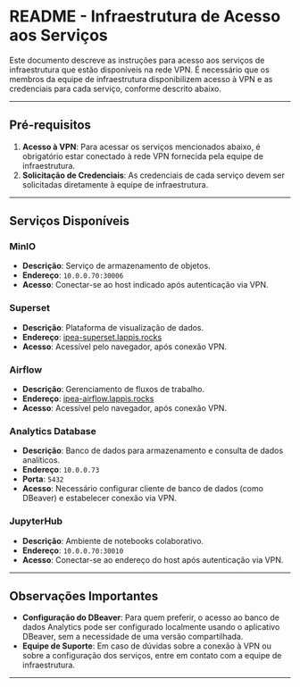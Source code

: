 # README - Infraestrutura de Acesso aos Serviços

Este documento descreve as instruções para acesso aos serviços de infraestrutura que estão disponíveis na rede VPN. É necessário que os membros da equipe de infraestrutura disponibilizem acesso à VPN e as credenciais para cada serviço, conforme descrito abaixo.

---

## Pré-requisitos
1. **Acesso à VPN**: Para acessar os serviços mencionados abaixo, é obrigatório estar conectado à rede VPN fornecida pela equipe de infraestrutura.
2. **Solicitação de Credenciais**: As credenciais de cada serviço devem ser solicitadas diretamente à equipe de infraestrutura.

---

## Serviços Disponíveis

### MinIO
- **Descrição**: Serviço de armazenamento de objetos.
- **Endereço**: `10.0.0.70:30006`
- **Acesso**: Conectar-se ao host indicado após autenticação via VPN.

### Superset
- **Descrição**: Plataforma de visualização de dados.
- **Endereço**: [ipea-superset.lappis.rocks](https://ipea-superset.lappis.rocks/)
- **Acesso**: Acessível pelo navegador, após conexão VPN.

### Airflow
- **Descrição**: Gerenciamento de fluxos de trabalho.
- **Endereço**: [ipea-airflow.lappis.rocks](https://ipea-airflow.lappis.rocks/)
- **Acesso**: Acessível pelo navegador, após conexão VPN.

### Analytics Database
- **Descrição**: Banco de dados para armazenamento e consulta de dados analíticos.
- **Endereço**: `10.0.0.73`
- **Porta**: `5432`
- **Acesso**: Necessário configurar cliente de banco de dados (como DBeaver) e estabelecer conexão via VPN.

### JupyterHub
- **Descrição**: Ambiente de notebooks colaborativo.
- **Endereço**: `10.0.0.70:30010`
- **Acesso**: Conectar-se ao endereço do host após autenticação via VPN.

---

## Observações Importantes
- **Configuração do DBeaver**: Para quem preferir, o acesso ao banco de dados Analytics pode ser configurado localmente usando o aplicativo DBeaver, sem a necessidade de uma versão compartilhada.
- **Equipe de Suporte**: Em caso de dúvidas sobre a conexão à VPN ou sobre a configuração dos serviços, entre em contato com a equipe de infraestrutura.

---
